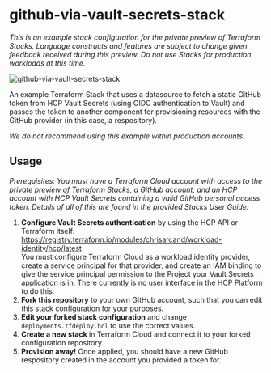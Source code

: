 # github-via-vault-secrets-stack

_This is an example stack configuration for the private preview of Terraform Stacks. Language
constructs and features are subject to change given feedback received during this preview. Do not
use Stacks for production workloads at this time._

![github-via-vault-secrets-stack](https://github.com/hashicorp/github-via-vault-secrets-stack/assets/2430490/1b4b919c-0559-4d7b-8d05-f669c23ac828)


An example Terraform Stack that uses a datasource to fetch a static GitHub token from HCP Vault
Secrets (using OIDC authentication to Vault) and passes the token to another component for provisioning resources
with the GitHub provider (in this case, a respository).

_We do not recommend using this example within production accounts._

## Usage

_Prerequisites: You must have a Terraform Cloud account with access to the private preview of
Terraform Stacks, a GitHub account, and an HCP account with HCP Vault Secrets containing a valid
GitHub personal access token. Details of all of this are found in the provided Stacks User Guide._

1. **Configure Vault Secrets authentication** by using the HCP API or Terraform itself: https://registry.terraform.io/modules/chrisarcand/workload-identity/hcp/latest  
   You must configure Terraform Cloud as a workload identity provider, create a service principal for that provider, and create an IAM binding to give the service principal permission to the Project your Vault Secrets application is in.
   There currently is no user interface in the HCP Platform to do this.
2. **Fork this repository** to your own GitHub account, such that you can edit this stack configuration
   for your purposes.
3. **Edit your forked stack configuration** and change `deployments.tfdeploy.hcl` to use the correct values.
4. **Create a new stack** in Terraform Cloud and connect it to your forked configuration repository.
5. **Provision away!** Once applied, you should have a new GitHub respository created in the account you provided a token for.
